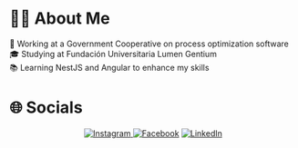 # 👨‍💻 About Me
 🏢 Working at a Government Cooperative on process optimization software 	
 🎓 Studying at Fundación Universitaria Lumen Gentium 	
 📚 Learning NestJS and Angular to enhance my skills

# 🌐 Socials
<p align="center">
  <a href="https://www.instagram.com/jbytecode"><img src="https://img.shields.io/badge/-Instagram-E4405F?style=flat-square&logo=instagram&logoColor=white" alt="Instagram"> </a><a href="https://www.facebook.com/yourusername"><img src="https://img.shields.io/badge/-Facebook-1877F2?style=flat-square&logo=facebook&logoColor=white" alt="Facebook"></a> <a href="https://www.linkedin.com/in/allan-joan-tobar-perlaza"><img src="https://img.shields.io/badge/-LinkedIn-0A66C2?style=flat-square&logo=linkedin&logoColor=white" alt="LinkedIn"></a>
</p>
